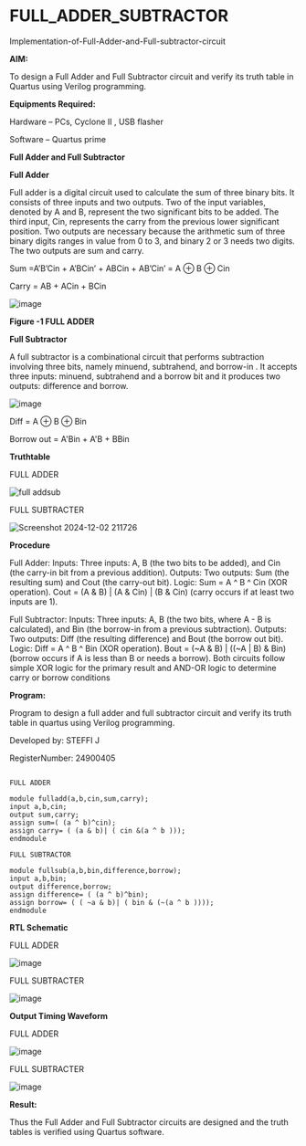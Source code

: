 # FULL_ADDER_SUBTRACTOR

Implementation-of-Full-Adder-and-Full-subtractor-circuit

**AIM:**

To design a Full Adder and Full Subtractor circuit and verify its truth table in Quartus using Verilog programming.

**Equipments Required:**

Hardware – PCs, Cyclone II , USB flasher

Software – Quartus prime

**Full Adder and Full Subtractor**

**Full Adder**

Full adder is a digital circuit used to calculate the sum of three binary bits. It consists of three inputs and two outputs. Two of the input variables, denoted by A and B, represent the two significant bits to be added. The third input, Cin, represents the carry from the previous lower significant position. Two outputs are necessary because the arithmetic sum of three binary digits ranges in value from 0 to 3, and binary 2 or 3 needs two digits. The two outputs are sum and carry.

Sum =A’B’Cin + A’BCin’ + ABCin + AB’Cin’ = A ⊕ B ⊕ Cin 

Carry = AB + ACin + BCin

![image](https://github.com/naavaneetha/FULL_ADDER_SUBTRACTOR/assets/154305477/0f30ba51-5ffb-4198-845f-18e054f675e7)

**Figure -1 FULL ADDER**

**Full Subtractor**

A full subtractor is a combinational circuit that performs subtraction involving three bits, namely minuend, subtrahend, and borrow-in . It accepts three inputs: minuend, subtrahend and a borrow bit and it produces two outputs: difference and borrow.

![image](https://github.com/naavaneetha/FULL_ADDER_SUBTRACTOR/assets/154305477/02b24f51-ab51-4304-9ad6-7b81ffc1ead5)

Diff = A ⊕ B ⊕ Bin 

Borrow out = A'Bin + A'B + BBin

**Truthtable**

FULL ADDER

![full addsub](https://github.com/user-attachments/assets/b62be1cd-674c-42e0-a38d-b9df01d266f1)

FULL SUBTRACTER

![Screenshot 2024-12-02 211726](https://github.com/user-attachments/assets/91e597f3-6072-4ded-ba93-d77704b7090f)


**Procedure**

Full Adder: Inputs: Three inputs: A, B (the two bits to be added), and Cin (the carry-in bit from a
 previous addition). Outputs: Two outputs: Sum (the resulting sum) and Cout (the carry-out bit).
 Logic: Sum = A ^ B ^ Cin (XOR operation). Cout = (A & B) | (A & Cin) | (B & Cin) (carry occurs if at
 least two inputs are 1).
 
 Full Subtractor: Inputs: Three inputs: A, B (the two bits, where A - B is calculated), and Bin (the
 borrow-in from a previous subtraction). Outputs: Two outputs: Diff (the resulting difference) and
 Bout (the borrow out bit). Logic: Diff = A ^ B ^ Bin (XOR operation). Bout = (~A & B) | ((~A | B) &
 Bin) (borrow occurs if A is less than B or needs a borrow). Both circuits follow simple XOR logic for
 the primary result and AND-OR logic to determine carry or borrow conditions
 

**Program:**

 Program to design a full adder and full subtractor circuit and verify its truth table in quartus using Verilog programming. 
 
 Developed by: STEFFI J
 
 RegisterNumber: 24900405

 ```

 FULL ADDER

 module fulladd(a,b,cin,sum,carry);
 input a,b,cin;
 output sum,carry;
 assign sum=( (a ^ b)^cin);
 assign carry= ( (a & b)| ( cin &(a ^ b )));
 endmodule

 FULL SUBTRACTOR

 module fullsub(a,b,bin,difference,borrow);
 input a,b,bin;
 output difference,borrow;
 assign difference= ( (a ^ b)^bin);
 assign borrow= ( ( ~a & b)| ( bin & (~(a ^ b ))));
 endmodule

```

**RTL Schematic**

FULL ADDER

![image](https://github.com/user-attachments/assets/c9032e41-7727-4025-9b64-9279dbccfed2)

FULL SUBTRACTER

![image](https://github.com/user-attachments/assets/16f31b0d-49f4-4ce3-bd88-f5516522c67e)


**Output Timing Waveform**

FULL ADDER

![image](https://github.com/user-attachments/assets/cfa7a6f0-fa93-4956-aea2-80067e6ae659)


FULL SUBTRACTER

![image](https://github.com/user-attachments/assets/cfee1002-b37a-4b77-a507-e2722119ceb1)



**Result:**

Thus the Full Adder and Full Subtractor circuits are designed and the truth tables is verified using Quartus software.




